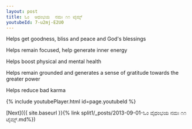 ```yaml
---
layout: post
title: ಓಂ  ಆಧಂಭಯ  ನಮಃ ೧೧ ಟೈಮ್ಸ್
youtubeId: 7-u2mj-E2U0
---
```

 
 
Helps get goodness, bliss and peace and God's blessings
 
Helps remain focused, help generate inner energy 
 
Helps boost physical and mental health 
 
Helps remain grounded and generates a sense of gratitude towards the greater power 
 
Helps reduce bad karma
 
 
 
 


{% include youtubePlayer.html id=page.youtubeId %}
 
[Next]({{ site.baseurl }}{% link  split1/_posts/2013-09-01-ಓಂ ವೈಧಂಭಯ ನಮಃ ೧೧ ಟೈಮ್ಸ್.md%})
 
